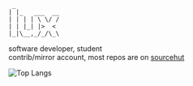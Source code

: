 ```
 _            
| |_   ___  __
| | | | \ \/ /
| | |_| |>  < 
|_|\__,_/_/\_\
```

software developer, student<br>
contrib/mirror account, most repos are on [sourcehut](https://sr.ht/~nixgoat)

![Top Langs](https://github-readme-stats.vercel.app/api/top-langs/?username=otoayana&layout=compact&theme=rose_pine)
